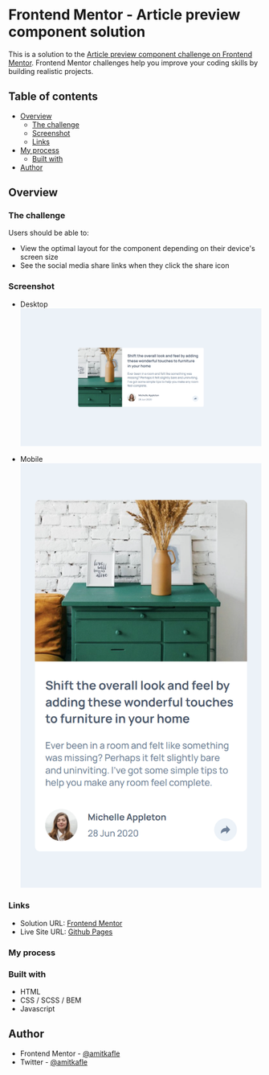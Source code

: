 # Frontend Mentor - Article preview component solution

This is a solution to the [Article preview component challenge on Frontend Mentor](https://www.frontendmentor.io/challenges/article-preview-component-dYBN_pYFT). Frontend Mentor challenges help you improve your coding skills by building realistic projects. 

## Table of contents
- [Overview](#overview)
  - [The challenge](#the-challenge)
  - [Screenshot](#screenshot)
  - [Links](#links)
- [My process](#my-process)
  - [Built with](#built-with)
- [Author](#author)


## Overview
### The challenge

Users should be able to:

- View the optimal layout for the component depending on their device's screen size
- See the social media share links when they click the share icon

### Screenshot
- Desktop
![Desktop](/screenshots/desktop.png)  
  
- Mobile<br>
![Mobile](/screenshots/mobile.png)

### Links

- Solution URL: [Frontend Mentor]()
- Live Site URL: [Github Pages]()

### My process
### Built with
- HTML
- CSS / SCSS / BEM
- Javascript

## Author
- Frontend Mentor - [@amitkafle](https://www.frontendmentor.io/profile/amitkafle)
- Twitter - [@amitkafle](https://www.twitter.com/amitkafle)
